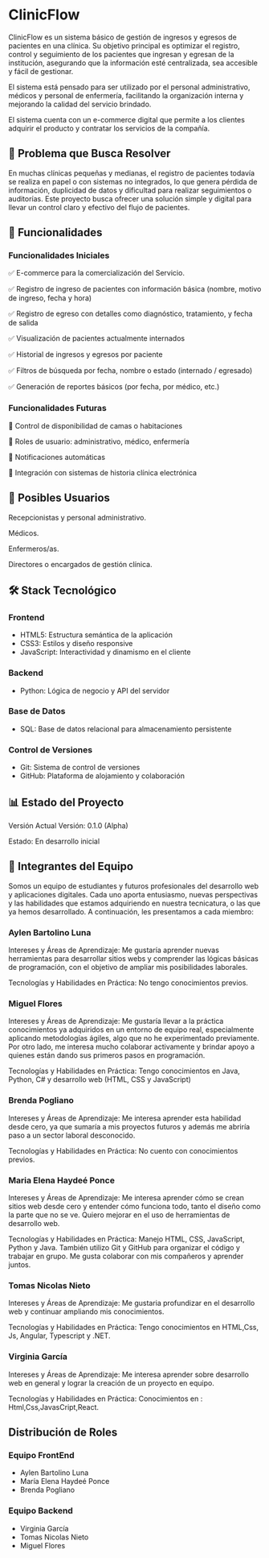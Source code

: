 # ClinicFlow
ClinicFlow es un sistema básico de gestión de ingresos y egresos de pacientes en una clínica. Su objetivo principal es optimizar el registro, control y seguimiento de los pacientes que ingresan y egresan de la institución, asegurando que la información esté centralizada, sea accesible y fácil de gestionar. 

El sistema está pensado para ser utilizado por el personal administrativo, médicos y personal de enfermería, facilitando la organización interna y mejorando la calidad del servicio brindado.

El sistema cuenta con un e-commerce digital que permite a los clientes adquirir el producto y contratar los servicios de la compañía.

## 🎯 Problema que Busca Resolver

En muchas clínicas pequeñas y medianas, el registro de pacientes todavía se realiza en papel o con sistemas no integrados, lo que genera pérdida de información, duplicidad de datos y dificultad para realizar seguimientos o auditorías. Este proyecto busca ofrecer una solución simple y digital para llevar un control claro y efectivo del flujo de pacientes.


## 🚀 Funcionalidades
### Funcionalidades Iniciales
✅ E-commerce para la comercialización del Servicio.

✅ Registro de ingreso de pacientes con información básica (nombre, motivo de ingreso, fecha y hora)

✅ Registro de egreso con detalles como diagnóstico, tratamiento, y fecha de salida

✅ Visualización de pacientes actualmente internados

✅ Historial de ingresos y egresos por paciente

✅ Filtros de búsqueda por fecha, nombre o estado (internado / egresado)

✅ Generación de reportes básicos (por fecha, por médico, etc.)

### Funcionalidades Futuras
🔲 Control de disponibilidad de camas o habitaciones

🔲 Roles de usuario: administrativo, médico, enfermería

🔲 Notificaciones automáticas

🔲 Integración con sistemas de historia clínica electrónica

## 👥 Posibles Usuarios

Recepcionistas y personal administrativo.

Médicos.

Enfermeros/as.

Directores o encargados de gestión clínica.

## 🛠️ Stack Tecnológico
### Frontend
- HTML5: Estructura semántica de la aplicación
- CSS3: Estilos y diseño responsive
- JavaScript: Interactividad y dinamismo en el cliente

### Backend
- Python: Lógica de negocio y API del servidor

### Base de Datos
- SQL: Base de datos relacional para almacenamiento persistente

### Control de Versiones
- Git: Sistema de control de versiones
- GitHub: Plataforma de alojamiento y colaboración

## 📊 Estado del Proyecto
Versión Actual
Versión: 0.1.0 (Alpha)

Estado: En desarrollo inicial


## 👥 Integrantes del Equipo

Somos un equipo de estudiantes y futuros profesionales del desarrollo web y aplicaciones digitales. Cada uno aporta entusiasmo, nuevas perspectivas y las habilidades que estamos adquiriendo en nuestra tecnicatura, o las que ya hemos desarrollado. A continuación, les presentamos a cada miembro:

### Aylen Bartolino Luna

Intereses y Áreas de Aprendizaje: Me gustaría aprender nuevas herramientas para desarrollar sitios webs y comprender las lógicas básicas de programación, con el objetivo de ampliar mis posibilidades laborales.

Tecnologías y Habilidades en Práctica: No tengo conocimientos previos.

### Miguel Flores

Intereses y Áreas de Aprendizaje: Me gustaría llevar a la práctica conocimientos ya adquiridos en un entorno de equipo real, especialmente aplicando metodologías ágiles, algo que no he experimentado previamente. Por otro lado, me interesa mucho colaborar activamente y brindar apoyo a quienes están dando sus primeros pasos en programación.

Tecnologías y Habilidades en Práctica: Tengo conocimientos en Java, Python, C# y desarrollo web (HTML, CSS y JavaScript)

### Brenda Pogliano

Intereses y Áreas de Aprendizaje: Me interesa aprender esta habilidad desde cero, ya que sumaría a mis proyectos futuros y además me abriría paso a un sector laboral desconocido.

Tecnologías y Habilidades en Práctica: No cuento con conocimientos previos.

### Maria Elena Haydeé Ponce

Intereses y Áreas de Aprendizaje: Me interesa aprender cómo se crean sitios web desde cero y entender cómo funciona todo, tanto el diseño como la parte que no se ve. Quiero mejorar en el uso de herramientas de desarrollo web.

Tecnologías y Habilidades en Práctica: Manejo HTML, CSS, JavaScript, Python y Java. También utilizo Git y GitHub para organizar el código y trabajar en grupo. Me gusta colaborar con mis compañeros y aprender juntos.

### Tomas Nicolas Nieto

Intereses y Áreas de Aprendizaje: Me gustaria profundizar en el desarrollo web y continuar ampliando mis conocimientos.

Tecnologías y Habilidades en Práctica: Tengo conocimientos en HTML,Css, Js, Angular, Typescript y .NET.

### Virginia García

Intereses y Áreas de Aprendizaje: Me interesa aprender sobre desarrollo web en general y lograr la creación de un proyecto en equipo.

Tecnologías y Habilidades en Práctica: Conocimientos en : Html,Css,JavasCript,React.

## Distribución de Roles
### Equipo FrontEnd
- Aylen Bartolino Luna
- María Elena Haydeé Ponce
- Brenda Pogliano
### Equipo Backend
- Virginia García
- Tomas Nicolas Nieto
- Miguel Flores
